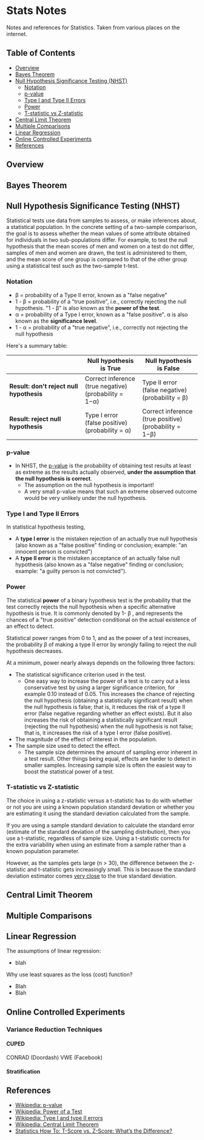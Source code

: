 # Stats Notes

Notes and references for Statistics. Taken from various places on the internet.

## Table of Contents

* [Overview](#overview)
* [Bayes Theorem](#bayes-theorem)
* [Null Hypothesis Significance Testing (NHST)](#null-hypothesis-significance-testing-nhst)
  * [Notation](#notation)
  * [p-value](#p-value)
  * [Type I and Type II Errors](#type-i-and-type-ii-errors)
  * [Power](#power)
  * [T-statistic vs Z-statistic](#t-statistic-vs-z-statistic)
* [Central Limit Theorem](#central-limit-theorem)
* [Multiple Comparisons](#multiple-comparisons)
* [Linear Regression](#linear-regression)
* [Online Controlled Experiments](#online-controlled-experiments)
* [References](#references)

## Overview

## Bayes Theorem

## Null Hypothesis Significance Testing (NHST)

Statistical tests use data from samples to assess, or make inferences about, a statistical population. In the concrete setting of a two-sample comparison, the goal is to assess whether the mean values of some attribute obtained for individuals in two sub-populations differ. For example, to test the null hypothesis that the mean scores of men and women on a test do not differ, samples of men and women are drawn, the test is administered to them, and the mean score of one group is compared to that of the other group using a statistical test such as the two-sample t-test.

### Notation

* &beta; = probability of a Type II error, known as a "false negative"
* 1 - &beta; = probability of a "true positive", i.e., correctly rejecting the null hypothesis. "1 - &beta;" is also known as the **power of the test**.
* &alpha; = probability of a Type I error, known as a "false positive".  &alpha; is also known as the **significance level**.
* 1 - &alpha; = probability of a "true negative", i.e., correctly not rejecting the null hypothesis

Here's a summary table:

|  | Null hypothesis is True | Null hypothesis is False |
| --- | --- | --- |
| **Result: don't reject null hypothesis** | Correct inference<br/> (true negative)<br/> (probability = 1−&alpha;) | Type II error<br/> (false negative)<br/> (probability = &beta;) |
| **Result: reject null hypothesis** | Type I error<br/> (false positive)<br/> (probability = &alpha;)  | Correct inference<br/> (true positive)<br/> (probability = 1−&beta;) |

### p-value
* In NHST, the [p-value](https://en.wikipedia.org/wiki/P-value) is the probability of obtaining test results at least as extreme as the results actually observed, **under the assumption that the null hypothesis is correct**.
  * The assumption on the null hypothesis is important!
  * A very small p-value means that such an extreme observed outcome would be very unlikely under the null hypothesis.

### Type I and Type II Errors
In statistical hypothesis testing,

* A **type I error** is the mistaken rejection of an actually true null hypothesis (also known as a "false positive" finding or conclusion; example: "an innocent person is convicted")
* A **type II error** is the mistaken acceptance of an actually false null hypothesis (also known as a "false negative" finding or conclusion; example: "a guilty person is not convicted").

### Power
The statistical **power** of a binary hypothesis test is the probability that the test correctly rejects the null hypothesis when a specific alternative hypothesis is true. It is commonly denoted by 1- &beta; , and represents the chances of a "true positive" detection conditional on the actual existence of an effect to detect.

Statistical power ranges from 0 to 1, and as the power of a test increases, the probability &beta; of making a type II error by wrongly failing to reject the null hypothesis decreases.

At a minimum, power nearly always depends on the following three factors:

* The statistical significance criterion used in the test.
  * One easy way to increase the power of a test is to carry out a less conservative test by using a larger significance criterion, for example 0.10 instead of 0.05.  This increases the chance of rejecting the null hypothesis (obtaining a statistically significant result) when the null hypothesis is false; that is, it reduces the risk of a type II error (false negative regarding whether an effect exists). But it also increases the risk of obtaining a statistically significant result (rejecting the null hypothesis) when the null hypothesis is not false; that is, it increases the risk of a type I error (false positive).
* The magnitude of the effect of interest in the population.
* The sample size used to detect the effect.
  * The sample size determines the amount of sampling error inherent in a test result. Other things being equal, effects are harder to detect in smaller samples. Increasing sample size is often the easiest way to boost the statistical power of a test.

### T-statistic vs Z-statistic

The choice in using a z-statistic  versus a t-statistic has to do with whether or not you are using a known population standard deviation or whether you are estimating it using the standard deviation calculated from the sample.

If you are using a sample standard deviation to calculate the standard error (estimate of the standard deviation of the sampling distribution), then you use a t-statistic, regardless of sample size.  Using a t-statistic corrects for the extra variability when using an estimate from a sample rather than a known population parameter.

However, as the samples gets large (n > 30), the difference between the z-statistic and t-statistic gets increasingly small.  This is because the standard deviation estimator comes [very close](https://stats.stackexchange.com/questions/61284/t-tests-vs-z-tests) to the true standard deviation.


## Central Limit Theorem



## Multiple Comparisons

## Linear Regression

The assumptions of linear regression:
* blah

Why use least squares as the loss (cost) function?
* Blah
* Blah

## Online Controlled Experiments

### Variance Reduction Techniques

#### CUPED

CONRAD (Doordash)
VWE (Facebook)
#### Stratification

## References
* [Wikipedia: p-value](https://en.wikipedia.org/wiki/P-value)
* [Wikipedia: Power of a Test](https://en.wikipedia.org/wiki/Power_of_a_test)
* [Wikipedia: Type I and type II errors](https://en.wikipedia.org/wiki/Type_I_and_type_II_errors)
* [Wikipedia: Central Limit Theorem](https://en.wikipedia.org/wiki/Central_limit_theorem)
* [Statistics How To: T-Score vs. Z-Score: What’s the Difference?](https://www.statisticshowto.com/probability-and-statistics/hypothesis-testing/t-score-vs-z-score/)
